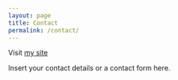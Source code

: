 ```yaml
---
layout: page
title: Contact
permalink: /contact/
---
```


Visit [my site](https://bool.netlify.com)

Insert your contact details or a contact form here.

